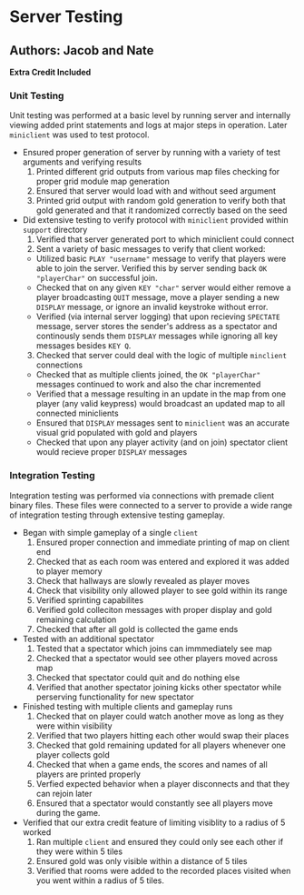 # Server Testing
## Authors: Jacob and Nate

**Extra Credit Included**

### Unit Testing

Unit testing was performed at a basic level by running server and internally viewing added print statements and logs at major steps in operation. Later ```miniclient``` was used to test protocol.

- Ensured proper generation of server by running with a variety of test arguments and verifying results
  1. Printed different grid outputs from various map files checking for proper grid module map generation
  2. Ensured that server would load with and without seed argument
  3. Printed grid output with random gold generation to verify both that gold generated and that it randomized correctly based on the seed
- Did extensive testing to verify protocol with ```miniclient``` provided within ```support``` directory
  1. Verified that server generated port to which miniclient could connect
  2. Sent a variety of basic messages to verify that client worked:
    - Utilized basic ```PLAY "username"``` message to verify that players were able to join the server. Verified this by server sending back ```OK "playerChar"``` on successful join.
    - Checked that on any given ```KEY "char"``` server would either remove a player broadcasting ```QUIT``` message, move a player sending a new ```DISPLAY``` message, or ignore an invalid keystroke without error.
    - Verified (via internal server logging) that upon recieving ```SPECTATE``` message, server stores the sender's address as a spectator and continously sends them ```DISPLAY``` messages while ignoring all key messages besides ```KEY Q```.
  3. Checked that server could deal with the logic of multiple ```minclient``` connections
    - Checked that as multiple clients joined, the ```OK "playerChar"``` messages continued to work and also the char incremented
    - Verified that a message resulting in an update in the map from one player (any valid keypress) would broadcast an updated map to all connected miniclients
    - Ensured that ```DISPLAY``` messages sent to ```miniclient``` was an accurate visual grid populated with gold and players
    - Checked that upon any player activity (and on join) spectator client would recieve proper ```DISPLAY``` messages

### Integration Testing

Integration testing was performed via connections with premade client binary files. These files were connected to a server to provide a wide range of integration testing through extensive testing gameplay.

- Began with simple gameplay of a single ```client```
  1. Ensured proper connection and immediate printing of map on client end
  2. Checked that as each room was entered and explored it was added to player memory
  3. Check that hallways are slowly revealed as player moves
  4. Check that visibility only allowed player to see gold within its range
  5. Verified sprinting capabilites
  6. Verified gold colleciton messages with proper display and gold remaining calculation
  7. Checked that after all gold is collected the game ends
- Tested with an additional spectator
  1. Tested that a spectator which joins can immmediately see map
  2. Checked that a spectator would see other players moved across map
  3. Checked that spectator could quit and do nothing else
  4. Verified that another spectator joining kicks other spectator while perserving functionality for new spectator
- Finished testing with multiple clients and gameplay runs
  1. Checked that on player could watch another move as long as they were within visibility
  2. Verified that two players hitting each other would swap their places
  3. Checked that gold remaining updated for all players whenever one player collects gold
  4. Checked that when a game ends, the scores and names of all players are printed properly 
  5. Verfied expected behavior when a player disconnects and that they can rejoin later
  6. Ensured that a spectator would constantly see all players move during the game.
- Verified that our extra credit feature of limiting visiblity to a radius of 5 worked
  1. Ran multiple ```client``` and ensured they could only see each other if they were within 5 tiles
  2. Ensured gold was only visible within a distance of 5 tiles
  3. Verified that rooms were added to the recorded places visited when you went within a radius of 5 tiles.